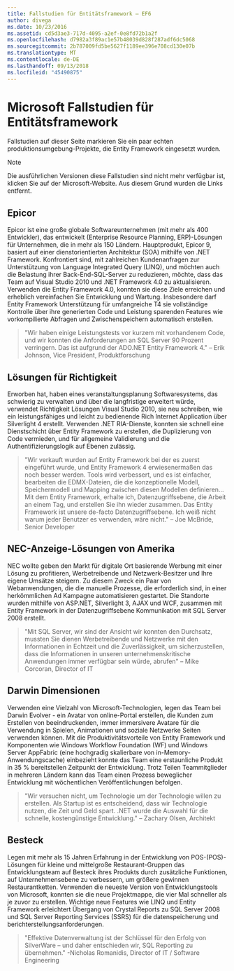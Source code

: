 ```yaml
---
title: Fallstudien für Entitätsframework – EF6
author: divega
ms.date: 10/23/2016
ms.assetid: cd5d3ae3-717d-4095-a2ef-0e8fd72b1a2f
ms.openlocfilehash: d7982a3f89ac1e57b48039d828f287adf6dc5068
ms.sourcegitcommit: 2b787009fd5be5627f1189ee396e708cd130e07b
ms.translationtype: MT
ms.contentlocale: de-DE
ms.lasthandoff: 09/13/2018
ms.locfileid: "45490875"
---
```

# <a name="microsoft-case-studies-for-entity-framework"></a>Microsoft Fallstudien für Entitätsframework
Fallstudien auf dieser Seite markieren Sie ein paar echten produktionsumgebung-Projekte, die Entity Framework eingesetzt wurden.
> [!NOTE]
> Die ausführlichen Versionen diese Fallstudien sind nicht mehr verfügbar ist, klicken Sie auf der Microsoft-Website. Aus diesem Grund wurden die Links entfernt.

## <a name="epicor"></a>Epicor
Epicor ist eine große globale Softwareunternehmen (mit mehr als 400 Entwickler), das entwickelt (Enterprise Resource Planning, ERP)-Lösungen für Unternehmen, die in mehr als 150 Ländern.
Hauptprodukt, Epicor 9, basiert auf einer dienstorientierten Architektur (SOA) mithilfe von .NET Framework.
Konfrontiert sind, mit zahlreichen Kundenanfragen zur Unterstützung von Language Integrated Query (LINQ), und möchten auch die Belastung ihrer Back-End-SQL-Server zu reduzieren, möchte, dass das Team auf Visual Studio 2010 und .NET Framework 4.0 zu aktualisieren.
Verwenden die Entity Framework 4.0, konnten sie diese Ziele erreichen und erheblich vereinfachen Sie Entwicklung und Wartung.
Insbesondere darf Entity Framework Unterstützung für umfangreiche T4 sie vollständige Kontrolle über ihre generierten Code und Leistung sparenden Features wie vorkompilierte Abfragen und Zwischenspeichern automatisch erstellen.

> "Wir haben einige Leistungstests vor kurzem mit vorhandenem Code, und wir konnten die Anforderungen an SQL Server 90 Prozent verringern.
Das ist aufgrund der ADO.NET Entity Framework 4." – Erik Johnson, Vice President, Produktforschung  

## <a name="veracity-solutions"></a>Lösungen für Richtigkeit
Erworben hat, haben eines veranstaltungsplanung Softwaresystems, das schwierig zu verwalten und über die langfristige erweitert würde, verwendet Richtigkeit Lösungen Visual Studio 2010, sie neu schreiben, wie ein leistungsfähiges und leicht zu bedienende Rich Internet Application über Silverlight 4 erstellt.
Verwenden .NET RIA-Dienste, konnten sie schnell eine Dienstschicht über Entity Framework zu erstellen, die Duplizierung von Code vermieden, und für allgemeine Validierung und die Authentifizierungslogik auf Ebenen zulässig.  

> "Wir verkauft wurden auf Entity Framework bei der es zuerst eingeführt wurde, und Entity Framework 4 erwiesenermaßen das noch besser werden.
Tools wird verbessert, und es ist einfacher, bearbeiten die EDMX-Dateien, die die konzeptionelle Modell, Speichermodell und Mapping zwischen diesen Modellen definieren... Mit dem Entity Framework, erhalte ich, Datenzugriffsebene, die Arbeit an einem Tag, und erstellen Sie ihn wieder zusammen.
Das Entity Framework ist unsere de-facto Datenzugriffsebene. Ich weiß nicht warum jeder Benutzer es verwenden, wäre nicht." – Joe McBride, Senior Developer

## <a name="nec-display-solutions-of-america"></a>NEC-Anzeige-Lösungen von Amerika
NEC wollte geben den Markt für digitale Ort basierende Werbung mit einer Lösung zu profitieren, Werbetreibende und Netzwerk-Besitzer und Ihre eigene Umsätze steigern.
Zu diesem Zweck ein Paar von Webanwendungen, die die manuelle Prozesse, die erforderlich sind, in einer herkömmlichen Ad Kampagne automatisieren gestartet.
Die Standorte wurden mithilfe von ASP.NET, Silverlight 3, AJAX und WCF, zusammen mit Entity Framework in der Datenzugriffsebene Kommunikation mit SQL Server 2008 erstellt.

> "Mit SQL Server, wir sind der Ansicht wir konnten den Durchsatz, mussten Sie dienen Werbetreibende und Netzwerke mit den Informationen in Echtzeit und die Zuverlässigkeit, um sicherzustellen, dass die Informationen in unseren unternehmenskritische Anwendungen immer verfügbar sein würde, abrufen" – Mike Corcoran, Director of IT

## <a name="darwin-dimensions"></a>Darwin Dimensionen
Verwenden eine Vielzahl von Microsoft-Technologien, legen das Team bei Darwin Evolver - ein Avatar von online-Portal erstellen, die Kunden zum Erstellen von beeindruckenden, immer immersivere Avatare für die Verwendung in Spielen, Animationen und soziale Netzwerke Seiten verwenden können.
Mit die Produktivitätsvorteile von Entity Framework und Komponenten wie Windows Workflow Foundation (WF) und Windows Server AppFabric (eine hochgradig skalierbare von in-Memory-Anwendungscache) einbezieht konnte das Team eine erstaunliche Produkt in 35 % bereitstellen Zeitpunkt der Entwicklung.
Trotz Teilen Teammitglieder in mehreren Ländern kann das Team einen Prozess beweglicher Entwicklung mit wöchentlichen Veröffentlichungen befolgen.

 > "Wir versuchen nicht, um Technologie um der Technologie willen zu erstellen. Als Startup ist es entscheidend, dass wir Technologie nutzen, die Zeit und Geld spart.
 .NET wurde die Auswahl für die schnelle, kostengünstige Entwicklung." – Zachary Olsen, Architekt  

## <a name="silverware"></a>Besteck
Legen mit mehr als 15 Jahren Erfahrung in der Entwicklung von POS-(POS)-Lösungen für kleine und mittelgroße Restaurant-Gruppen das Entwicklungsteam auf Besteck ihres Produkts durch zusätzliche Funktionen, auf Unternehmensebene zu verbessern, um größere gewinnen Restaurantketten.
Verwenden die neueste Version von Entwicklungstools von Microsoft, konnten sie die neue Projektmappe, die vier Mal schneller als je zuvor zu erstellen.
Wichtige neue Features wie LINQ und Entity Framework erleichtert Übergang von Crystal Reports zu SQL Server 2008 und SQL Server Reporting Services (SSRS) für die datenspeicherung und berichterstellungsanforderungen.

> "Effektive Datenverwaltung ist der Schlüssel für den Erfolg von SilverWare – und daher entschieden wir, SQL Reporting zu übernehmen." -Nicholas Romanidis, Director of IT / Software Engineering
